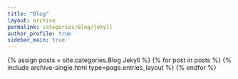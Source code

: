 ```yaml
---
title: "Blog"
layout: archive
permalink: categories/Blog/jekyll
author_profile: true
sidebar_main: true
---
```



{% assign posts = site.categories.Blog Jekyll %}
{% for post in posts %} {% include archive-single.html type=page.entries_layout %} {% endfor %}